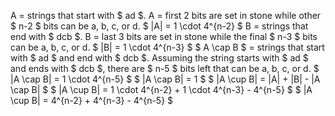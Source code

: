 A = strings that start with $ ad $. 
A = first 2 bits are set in stone while other $ n-2 $ bits can be a, b, c, or d. 
$ |A| = 1 \cdot 4^{n-2} $
B = strings that end with $ dcb $. 
B = last 3 bits are set in stone while the final $ n-3 $ bits can be a, b, c, or d. 
$ |B| = 1 \cdot 4^{n-3} $
$ A \cap B $ = strings that start with $ ad $ and end with $ dcb $. 
Assuming the string starts with $ ad $ and ends with $ dcb $, there are $ n-5 $ bits left that can be a, b, c, or d. 
$ |A \cap B| = 1 \cdot 4^{n-5} $
$ |A \cap B| = 1 $
$ |A \cup B| = |A| + |B| - |A \cap B| $
$ |A \cup B| = 1 \cdot 4^{n-2} + 1 \cdot 4^{n-3} - 4^{n-5} $
$ |A \cup B| = 4^{n-2} + 4^{n-3} - 4^{n-5} $
